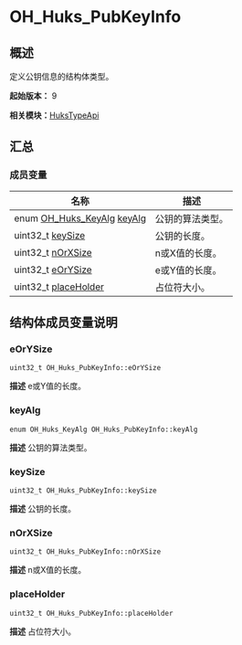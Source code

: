 # OH_Huks_PubKeyInfo


## 概述

定义公钥信息的结构体类型。

**起始版本：** 9

**相关模块：**[HuksTypeApi](_huks_type_api.md)


## 汇总


### 成员变量

| 名称 | 描述 | 
| -------- | -------- |
| enum [OH_Huks_KeyAlg](_huks_type_api.md#oh_huks_keyalg) [keyAlg](#keyalg) | 公钥的算法类型。  | 
| uint32_t [keySize](#keysize) | 公钥的长度。  | 
| uint32_t [nOrXSize](#norxsize) | n或X值的长度。  | 
| uint32_t [eOrYSize](#eorysize) | e或Y值的长度。  | 
| uint32_t [placeHolder](#placeholder) | 占位符大小。  | 


## 结构体成员变量说明


### eOrYSize

```
uint32_t OH_Huks_PubKeyInfo::eOrYSize
```
**描述**
e或Y值的长度。


### keyAlg

```
enum OH_Huks_KeyAlg OH_Huks_PubKeyInfo::keyAlg
```
**描述**
公钥的算法类型。


### keySize

```
uint32_t OH_Huks_PubKeyInfo::keySize
```
**描述**
公钥的长度。


### nOrXSize

```
uint32_t OH_Huks_PubKeyInfo::nOrXSize
```
**描述**
n或X值的长度。


### placeHolder

```
uint32_t OH_Huks_PubKeyInfo::placeHolder
```
**描述**
占位符大小。
